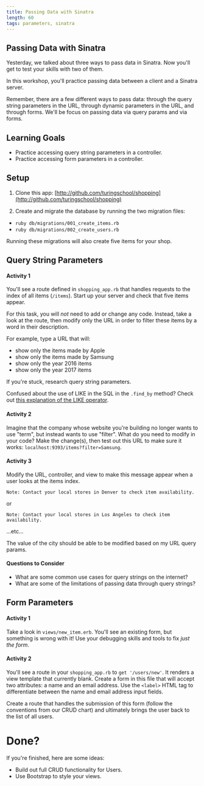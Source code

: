 ```yaml
---
title: Passing Data with Sinatra
length: 60
tags: parameters, sinatra
---
```


## Passing Data with Sinatra

Yesterday, we talked about three ways to pass data in Sinatra. Now you'll get to test your skills with two of them.

In this workshop, you'll practice passing data between a client and a Sinatra server.

Remember, there are a few different ways to pass data: through the query string parameters in the URL, through dynamic parameters in the URL, and through forms. We'll be focus on passing data via query params and via forms.

## Learning Goals

* Practice accessing query string parameters in a controller.
* Practice accessing form parameters in a controller.

## Setup

1) Clone this app: [http://github.com/turingschool/shopping](http://github.com/turingschool/shopping)

2) Create and migrate the database by running the two migration files:

* `ruby db/migrations/001_create_items.rb`
* `ruby db/migrations/002_create_users.rb`

Running these migrations will also create five items for your shop.

## Query String Parameters

#### Activity 1

You'll see a route defined in `shopping_app.rb` that handles requests to the index of all items (`/items`). Start up your server and check that five items appear.

For this task, you will *not* need to add or change any code. Instead, take a look at the route, then modify only the URL in order to filter these items by a word in their description.

For example, type a URL that will:

* show only the items made by Apple
* show only the items made by Samsung
* show only the year 2016 items
* show only the year 2017 items

If you're stuck, research query string parameters.

Confused about the use of LIKE in the SQL in the `.find_by` method? Check out [this explanation of the LIKE operator](https://www.tutorialspoint.com/sqlite/sqlite_like_clause.htm).

#### Activity 2

Imagine that the company whose website you're building no longer wants to use "term", but instead wants to use "filter". What do you need to modify in your code? Make the change(s), then test out this URL to make sure it works: `localhost:9393/items?filter=Samsung`.

#### Activity 3

Modify the URL, controller, and view to make this message appear when a user looks at the items index.

`Note: Contact your local stores in Denver to check item availability.`

or

`Note: Contact your local stores in Los Angeles to check item availability.`

...etc...

The value of the city should be able to be modified based on my URL query params.

#### Questions to Consider

* What are some common use cases for query strings on the internet?
* What are some of the limitations of passing data through query strings?

## Form Parameters

#### Activity 1

Take a look in `views/new_item.erb`. You'll see an existing form, but something is wrong with it! Use your debugging skills and tools to fix *just the form*.

#### Activity 2

You'll see a route in your `shopping_app.rb` to `get '/users/new'`. It renders a view template that currently blank. Create a form in this file that will accept two attributes: a name and an email address. Use the `<label>` HTML tag to differentiate between the name and email address input fields.

Create a route that handles the submission of this form (follow the conventions from our CRUD chart) and ultimately brings the user back to the list of all users.

# Done?

If you're finished, here are some ideas:

* Build out full CRUD functionality for Users.
* Use Bootstrap to style your views.
